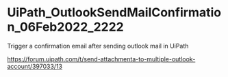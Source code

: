 # UiPath_OutlookSendMailConfirmation_06Feb2022_2222

Trigger a confirmation email after sending outlook mail in UiPath

https://forum.uipath.com/t/send-attachmenta-to-multiple-outlook-account/397033/13
